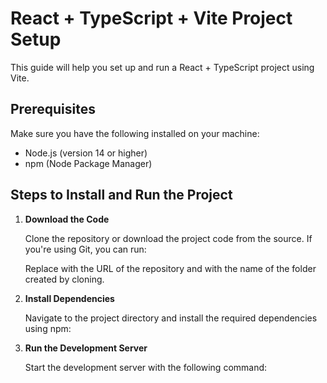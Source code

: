 # React + TypeScript + Vite Project Setup

This guide will help you set up and run a React + TypeScript project using Vite.

## Prerequisites

Make sure you have the following installed on your machine:

- Node.js (version 14 or higher)
- npm (Node Package Manager)

## Steps to Install and Run the Project

1. **Download the Code**

   Clone the repository or download the project code from the source. If you're using Git, you can run:

   Replace <repository-url> with the URL of the repository and <repository-directory> with the name of the folder created by cloning.

2. **Install Dependencies**

   Navigate to the project directory and install the required dependencies using npm:

3. **Run the Development Server**

   Start the development server with the following command:
